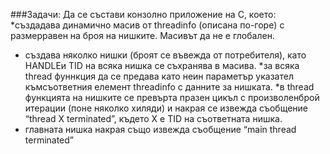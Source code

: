 ###Задачи:
Да се състави конзолно приложение на C, което:
*създадава динамично масив от threadinfo (описана по-горе) с размерравен на броя на нишките. Масивът да не е глобален.
* създава няколко нишки (броят се въвежда от потребителя), като HANDLEи TID на всяка нишка се съхранява в масива.
*за всяка thread фуннкция да се предава като неин параметър указател къмсъответния елемент threadinfo с данните за нишката.
*в thread функцията на нишките се превърта празен цикъл с произволенброй итерации (поне няколко хиляди) и накрая се извежда съобщение “thread X terminated”, където X е TID на съответната нишка.
* главната нишка накрая също извежда съобщение “main thread terminated”
